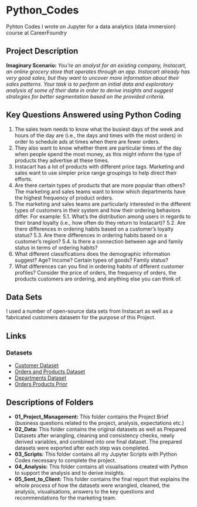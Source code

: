 # Python_Codes
Pyhton Codes I wrote on Jupyter for a data analytics (data immersion) course at CareerFoundry
## Project Description
**Imaginary Scenario:** _You’re an analyst for an existing company, Instacart, an online grocery store that operates
through an app. Instacart already has very good sales, but they want to uncover more
information about their sales patterns. Your task is to perform an initial data and exploratory
analysis of some of their data in order to derive insights and suggest strategies for better
segmentation based on the provided criteria._
## Key Questions Answered using Python Coding
1. The sales team needs to know what the busiest days of the week and hours of the day
are (i.e., the days and times with the most orders) in order to schedule ads at times
when there are fewer orders.
2. They also want to know whether there are particular times of the day when people spend
the most money, as this might inform the type of products they advertise at these times.
3. Instacart has a lot of products with different price tags. Marketing and sales want to use
simpler price range groupings to help direct their efforts.
4. Are there certain types of products that are more popular than others? The marketing
and sales teams want to know which departments have the highest frequency of product
orders.
5. The marketing and sales teams are particularly interested in the different types of
customers in their system and how their ordering behaviors differ. For example:
5.1. What’s the distribution among users in regards to their brand loyalty (i.e., how
often do they return to Instacart)?
5.2. Are there differences in ordering habits based on a customer’s loyalty status?
5.3. Are there differences in ordering habits based on a customer’s region?
5.4. Is there a connection between age and family status in terms of ordering habits?
6. What different classifications does the demographic information suggest? Age?
Income? Certain types of goods? Family status?
7. What differences can you find in ordering habits of different customer profiles?
Consider the price of orders, the frequency of orders, the products customers are
ordering, and anything else you can think of.
## Data Sets
I used a number of open-source data sets from Instacart as well as a fabricated customers datasetn for the purpose of this Project.
## Links
### Datasets
- [Customer Dataset](https://s3.amazonaws.com/coach-courses-us/public/courses/data-immersion/A4/A4_Data_Assets/customers.zip)
- [Orders and Products Dataset](https://s3.amazonaws.com/coach-courses-us/public/courses/data-immersion/A4/A4_Data_Assets/4.3_orders_products.zip)
- [Departments Dataset](https://s3.amazonaws.com/coach-courses-us/public/courses/data-immersion/A4/A4_Data_Assets/4.4_departments.zip)
- [Orders Products Prior](https://s3.amazonaws.com/coach-courses-us/public/courses/data-immersion/A4/A4_Data_Assets/order_products__prior.zip)
## Descriptions of Folders
- **01_Project_Management:** This folder contains the Project Brief (business questions related to the project, analysis, expectations etc.)
- **02_Data:** This folder contains the original datasets as well as Prepared Datasets after wrangling, cleaning and consistency checks, newly derived variables, and combined into one final dataset. The prepared datasets were exported after each step was completed.
- **03_Scripts:** This folder contains all my Jupyter Scripts with Python Codes necessary to complete the project.
- **04_Analysis:** This folder contains all visualisations created with Python to support the analysis and to derive insights.
- **05_Sent_to_Client:** This folder contains the final report that explains the whole process of how the datasets were wrangled, cleaned, the analysis, visualisations, answers to the key questions and recommendations for the marketing team.

